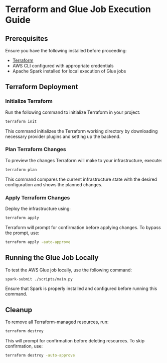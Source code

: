 # Terraform and Glue Job Execution Guide

## Prerequisites

Ensure you have the following installed before proceeding:
- [Terraform](https://developer.hashicorp.com/terraform/downloads)
- AWS CLI configured with appropriate credentials
- Apache Spark installed for local execution of Glue jobs

## Terraform Deployment

### Initialize Terraform
Run the following command to initialize Terraform in your project:
```sh
terraform init
```
This command initializes the Terraform working directory by downloading necessary provider plugins and setting up the backend.

### Plan Terraform Changes
To preview the changes Terraform will make to your infrastructure, execute:
```sh
terraform plan
```
This command compares the current infrastructure state with the desired configuration and shows the planned changes.

### Apply Terraform Changes
Deploy the infrastructure using:
```sh
terraform apply
```
Terraform will prompt for confirmation before applying changes. To bypass the prompt, use:
```sh
terraform apply -auto-approve
```

## Running the Glue Job Locally
To test the AWS Glue job locally, use the following command:
```sh
spark-submit ./scripts/main.py
```
Ensure that Spark is properly installed and configured before running this command.

## Cleanup
To remove all Terraform-managed resources, run:
```sh
terraform destroy
```
This will prompt for confirmation before deleting resources. To skip confirmation, use:
```sh
terraform destroy -auto-approve
